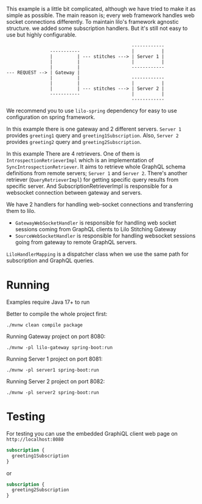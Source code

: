 This example is a little bit complicated, although we have tried to make it as simple as possible. The main reason is;
every web framework handles web socket connections differently. To maintain lilo's framework agnostic structure.
we added some subscription handlers. But it's still not easy to use but highly configurable.

```
                                              ------------
                -----------                   |          |
                |         | --- stitches ---> | Server 1 |
                |         |                   |          |
                |         |                   ------------
--- REQUEST --> | Gateway |
                |         |                   ------------
                |         |                   |          |
                |         | --- stitches ---> | Server 2 |
                -----------                   |          |
                                              ------------
```

We recommend you to use `lilo-spring` dependency for easy to use configuration on spring framework.

In this example there is one gateway and 2 different servers. `Server 1` provides `greeting1` query and
`greeting1Subscription`. Also, `Server 2` provides `greeting2` query and `greeting2Subscription`.

In this example There are 4 retrievers. One of them is `IntrospectionRetrieverImpl` which is an implementation
of `SyncIntrospectionRetriever`. It aims to retrieve whole GraphQL schema definitions from remote servers; `Server 1`
and `Server 2`. There's another retriever (`QueryRetrieverImpl`) for getting specific query results from specific server.
And SubscriptionRetrieverImpl is responsible for a websocket connection between gateway and servers.

We have 2 handlers for handling web-socket connections and transferring them to lilo.
- `GatewayWebSocketHandler` is responsible for handling web socket sessions coming from GraphQL clients to Lilo Stitching Gateway
- `SourceWebSocketHandler` is responsible for handling websocket sessions going from gateway to remote GraphQL servers.

`LiloHandlerMapping` is a dispatcher class when we use the same path for subscription and GraphQL queries.

# Running

Examples require Java 17+ to run

Better to compile the whole project first:

```shell
./mvnw clean compile package
```

Running Gateway project on port 8080:

```shell
./mvnw -pl lilo-gateway spring-boot:run
```

Running Server 1 project on port 8081:

```shell
./mvnw -pl server1 spring-boot:run
```

Running Server 2 project on port 8082:

```shell
./mvnw -pl server2 spring-boot:run
```

# Testing

For testing you can use the embedded GraphiQL client web page on `http://localhost:8080`

```graphql
subscription {
  greeting1Subscription
}
```

or

```graphql
subscription {
  greeting2Subscription
}
```
